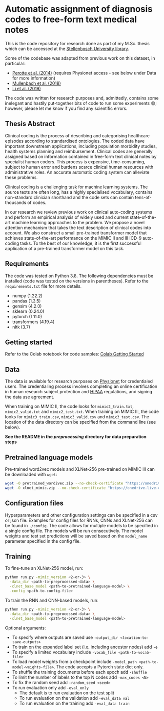 # Automatic assignment of diagnosis codes to free-form text medical notes

This is the code repository for research done as part of my M.Sc. thesis which can be accessed at the [Stellenbosch University library](http://hdl.handle.net/10019.1/123654).

Some of the codebase was adapted from previous work on this dataset, in particular:
- [Perotte et al. (2014)](https://archive.physionet.org/works/ICD9CodingofDischargeSummaries) (requires Physionet access - see below under Data for more information)
- [Mullenbach et al. (2018)](https://github.com/jamesmullenbach/caml-mimic)
- [Li et al. (2019)](https://github.com/foxlf823/Multi-Filter-Residual-Convolutional-Neural-Network)

The code was written for research purposes and, admittedly, contains some inelegant and hastily put-together bits of code to run some experiments :smile:; however, please let me know if you find any scientific errors.

## Thesis Abstract

Clinical coding is the process of describing and categorising healthcare episodes according to standardised ontologies. The coded data have important downstream applications, including population morbidity studies, health systems planning and reimbursement. Clinical codes are generally assigned based on information contained in free-form text clinical notes by specialist human coders. This process is expensive, time-consuming, subject to human error and burdens scarce clinical human resources with administrative roles. An accurate automatic coding system can alleviate these problems.

Clinical coding is a challenging task for machine learning systems. The source texts are often long, has a highly specialised vocabulary, contains non-standard clinician shorthand and the code sets can contain tens-of-thousands of codes.

In our research we review previous work on clinical auto-coding systems and perform an empirical analysis of widely used and current state-of-the-art machine learning approaches to the problem. We propose a novel attention mechanism that takes the text description of clinical codes into account. We also construct a small pre-trained transformer model that achieves state-of-the-art performance on the MIMIC II and III ICD-9 auto-coding tasks. To the best of our knowledge, it is the first successful application of a pre-trained transformer model on this task.

## Requirements
The code was tested on Python 3.8. The following dependencies must be installed (code was tested on the versions in parentheses). Refer to the `requirements.txt` file for more details.
- numpy (1.22.2)
- pandas (1.3.5)
- gensim (4.2.0)
- sklearn (0.24.0)
- pytorch (1.11.0)
- transformers (4.19.4)
- nltk (3.7)

## Getting started

Refer to the Colab notebook for code samples: [Colab Getting Started](https://colab.research.google.com/drive/1d0PufGGzkE3p1eTHsuiIzsLqKCo9nGp0?usp=sharing)

## Data

The data is available for research purposes on [Physionet](https://physionet.org/) for credentialed users. The credentialing process involves completing an online certification in human research subject protection and [HIPAA](https://en.wikipedia.org/wiki/Health_Insurance_Portability_and_Accountability_Act) regulations, and signing the data use agreement.

When training on MIMIC II, the code looks for `mimic2_train.txt`, `mimic2_valid.txt` and `mimic2_test.txt`. When training on MIMIC III, the code looks for `mimic3_train.csv`, `mimic3_valid.csv` and `mimic3_test.csv`. The location of the data directory can be specified from the command line (see below).

**See the README in the _preprocessing_ directory for data preparation steps**

## Pretrained language models
Pre-trained word2vec models and XLNet-256 pre-trained on MIMIC III can be downloaded with `wget`:
```bash
wget -O pretrained_word2vec.zip --no-check-certificate "https://onedrive.live.com/download?cid=05F351192BFCCB72&resid=5F351192BFCCB72%2116059&authkey=AC3miUydIYitp58"
wget -O xlnet_mimic.zip --no-check-certificate "https://onedrive.live.com/download?cid=05F351192BFCCB72&resid=5F351192BFCCB72%2116542&authkey=AFfxLSYriNtZEUM"
```

## Configuration files
Hyperparameters and other configuration settings can be specified in a csv or json file. Examples for config files for RNNs, CNNs and XLNet-256 can be found in `./config`. The code allows for multiple models to be specified in a single config file. The models will be run consecutively. The model weights and test set predictions will be saved based on the `model_name` parameter specified in the config file.

## Training
To fine-tune an XLNet-256 model, run:
```bash
python run.py -mimic_version <2-or-3> \
  -data_dir <path-to-preprocessed-data> \
  -xlnet_base_model <path-to-pretrained-language-model> \
  -config <path-to-config-file>
```
To train the RNN and CNN-based models, run:
```bash
python run.py -mimic_version <2-or-3> \
  -data_dir <path-to-preprocessed-data> \
  -xlnet_base_model <path-to-pretrained-language-model>
```
Optional arguments:
- To specify where outputs are saved use `-output_dir <location-to-save-outputs>`
- To train on the expanded label set (i.e. including ancestor nodes) add `-e`
- To specify a limited vocabulary include `-vocab_file <path-to-vocab-file>`
- To load model weights from a checkpoint include `-model_path <path-to-model-weights-file>`. The code accepts a Pytorch state dict only.
- To shuffle the training documents before each epoch add `-shuffle`
- To limit the number of labels to the top N codes add `-max_codes <N>`
- To fix the random seed add `-random_seed <seed>`
- To run evaluation only add `-eval_only`
    - The default is to run evaluation on the test split
    - To run evaluation on the validation add `-eval_data val`
    - To run evaluation on the training add `-eval_data train`
